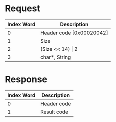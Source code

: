 # Request

| Index Word | Description                |
|------------|----------------------------|
| 0          | Header code \[0x00020042\] |
| 1          | Size                       |
| 2          | (Size \<\< 14) \| 2        |
| 3          | char\*, String             |

# Response

| Index Word | Description |
|------------|-------------|
| 0          | Header code |
| 1          | Result code |